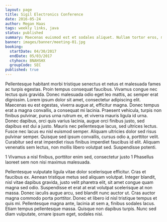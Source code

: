 ```yaml
---
layout: page
title: Sigil Electronics Conference
date: 2016-05-24
author: Megan Haas
tags: weekly links, java
status: published
summary: Maecenas euismod est et sodales aliquet. Nullam tortor eros, mollis.
banner: images/banner/meeting-01.jpg
booking:
  startDate: 04/30/2017
  endDate: 05/03/2017
  ctyhocn: BNAHSHX
  groupCode: SEC
published: true
---
```

Pellentesque habitant morbi tristique senectus et netus et malesuada fames ac turpis egestas. Proin tempus consequat faucibus. Vivamus congue nec lectus quis gravida. Donec malesuada odio eget leo mattis, ac semper erat dignissim. Lorem ipsum dolor sit amet, consectetur adipiscing elit. Maecenas eu est egestas, viverra augue at, efficitur magna. Donec tempus erat a magna convallis, a consequat mi lacinia. Praesent vehicula, turpis non finibus pulvinar, purus urna rutrum ex, et viverra mauris ligula id urna. Donec dapibus, orci quis varius lacinia, augue orci finibus justo, sed dapibus est dui a justo. Mauris nec pellentesque lacus, sed ultrices lectus. Fusce nec lacus eu nisl euismod semper. Aliquam ultricies dolor sed risus pulvinar semper. Quisque sed ipsum convallis, cursus odio a, porttitor velit. Curabitur sed erat imperdiet risus finibus imperdiet faucibus id elit. Aliquam venenatis sem lectus, non mollis libero volutpat sed. Suspendisse potenti.

1 Vivamus a nisl finibus, porttitor enim sed, consectetur justo
1 Phasellus laoreet sem non nisi maximus malesuada.

Pellentesque vulputate ligula vitae dolor scelerisque efficitur. Cras et faucibus ex. Aenean tristique metus sed aliquam volutpat. Integer blandit, nisl vitae dapibus gravida, justo velit pharetra elit, sit amet congue quam magna sed odio. Suspendisse et erat at erat volutpat scelerisque at non massa. Donec iaculis augue arcu, sed blandit nunc auctor ut. Cras auctor magna commodo porta porttitor. Donec et libero id nisl tristique tempus et quis mi. Pellentesque magna ante, lacinia at sem a, finibus sodales lacus. Etiam tempus pellentesque massa. Quisque non dapibus turpis. Nunc sed diam vulputate, ornare ipsum eget, sodales nisi.
